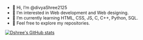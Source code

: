 - 👋 Hi, I’m @divyaShree2125
- 👀 I’m interested in Web development and Web designing.
- 🌱 I’m currently learning HTML, CSS, JS, C, C++, Python, SQL.
- 💞️ Feel free to explore my repositories.

<!---
divyaShree2125/divyaShree2125 is a ✨ special ✨ repository because its `README.md` (this file) appears on your GitHub profile.
You can click the Preview link to take a look at your changes.
--->
[![Dshree's GitHub stats](https://github-readme-stats.vercel.app/api?username=divyaShree2125&hide=contribs,prs)](https://github.com/divyaShree2125/github-readme-stats)
                          

